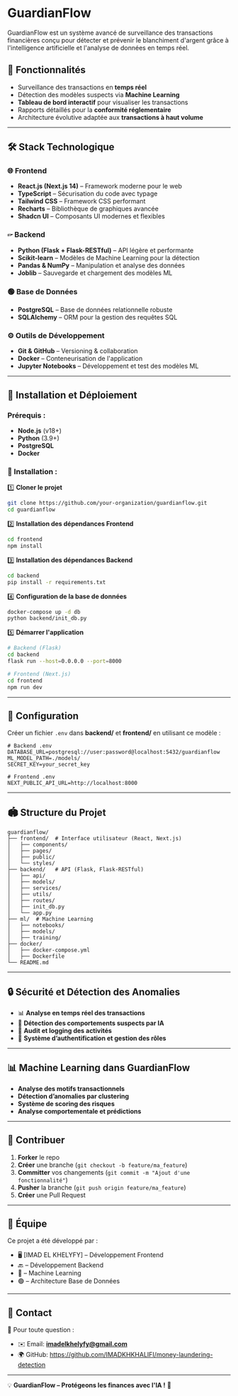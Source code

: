 # GuardianFlow

GuardianFlow est un système avancé de surveillance des transactions financières conçu pour détecter et prévenir le blanchiment d'argent grâce à l'intelligence artificielle et l'analyse de données en temps réel.

## 🌟 Fonctionnalités

- Surveillance des transactions en **temps réel**
- Détection des modèles suspects via **Machine Learning**
- **Tableau de bord interactif** pour visualiser les transactions
- Rapports détaillés pour la **conformité réglementaire**
- Architecture évolutive adaptée aux **transactions à haut volume**

---

## 🛠️ Stack Technologique

### 🌐 Frontend
- **React.js (Next.js 14)** – Framework moderne pour le web
- **TypeScript** – Sécurisation du code avec typage
- **Tailwind CSS** – Framework CSS performant
- **Recharts** – Bibliothèque de graphiques avancée
- **Shadcn UI** – Composants UI modernes et flexibles

### 🖙 Backend
- **Python (Flask + Flask-RESTful)** – API légère et performante
- **Scikit-learn** – Modèles de Machine Learning pour la détection
- **Pandas & NumPy** – Manipulation et analyse des données
- **Joblib** – Sauvegarde et chargement des modèles ML

### 🟢 Base de Données
- **PostgreSQL** – Base de données relationnelle robuste
- **SQLAlchemy** – ORM pour la gestion des requêtes SQL

### ⚙️ Outils de Développement
- **Git & GitHub** – Versioning & collaboration
- **Docker** – Conteneurisation de l'application
- **Jupyter Notebooks** – Développement et test des modèles ML

---

## 🚀 Installation et Déploiement

### Prérequis :
- **Node.js** (v18+)
- **Python** (3.9+)
- **PostgreSQL**
- **Docker**

### 🔧 Installation :

1️⃣ **Cloner le projet**
```bash
git clone https://github.com/your-organization/guardianflow.git
cd guardianflow
```

2️⃣ **Installation des dépendances Frontend**
```bash
cd frontend
npm install
```

3️⃣ **Installation des dépendances Backend**
```bash
cd backend
pip install -r requirements.txt
```

4️⃣ **Configuration de la base de données**
```bash
docker-compose up -d db
python backend/init_db.py
```

5️⃣ **Démarrer l'application**
```bash
# Backend (Flask)
cd backend
flask run --host=0.0.0.0 --port=8000

# Frontend (Next.js)
cd frontend
npm run dev
```

---

## 🔧 Configuration

Créer un fichier `.env` dans **backend/** et **frontend/** en utilisant ce modèle :

```env
# Backend .env
DATABASE_URL=postgresql://user:password@localhost:5432/guardianflow
ML_MODEL_PATH=./models/
SECRET_KEY=your_secret_key

# Frontend .env
NEXT_PUBLIC_API_URL=http://localhost:8000
```

---

## 🏟️ Structure du Projet

```
guardianflow/
├── frontend/  # Interface utilisateur (React, Next.js)
│   ├── components/
│   ├── pages/
│   ├── public/
│   └── styles/
├── backend/   # API (Flask, Flask-RESTful)
│   ├── api/
│   ├── models/
│   ├── services/
│   ├── utils/
│   ├── routes/
│   ├── init_db.py
│   └── app.py
├── ml/  # Machine Learning
│   ├── notebooks/
│   ├── models/
│   ├── training/
├── docker/
│   ├── docker-compose.yml
│   ├── Dockerfile
└── README.md
```

---

## 🔒 Sécurité et Détection des Anomalies

- 📊 **Analyse en temps réel des transactions**
- 🚨 **Détection des comportements suspects par IA**
- 🔎 **Audit et logging des activités**
- 🔐 **Système d’authentification et gestion des rôles**

---

## 📊 Machine Learning dans GuardianFlow

- **Analyse des motifs transactionnels**
- **Détection d’anomalies par clustering**
- **Système de scoring des risques**
- **Analyse comportementale et prédictions**

---

## 🤝 Contribuer

1. **Forker** le repo
2. **Créer** une branche (`git checkout -b feature/ma_feature`)
3. **Committer** vos changements (`git commit -m "Ajout d'une fonctionnalité"`)
4. **Pusher** la branche (`git push origin feature/ma_feature`)
5. **Créer** une Pull Request

---


## 👥 Équipe

Ce projet a été développé par :
- 🖥️ [IMAD EL KHELYFY] – Développement Frontend
- 🔙 – Développement Backend
- 🤖 – Machine Learning
- 🟢 – Architecture Base de Données

---

## 💎 Contact

📩 Pour toute question :
- ✉️ Email: **imadelkhelyfy@gmail.com**
- 🌍 GitHub: https://github.com/IMADKHKHALIFI/money-laundering-detection

---

💡 **GuardianFlow – Protégeons les finances avec l'IA !** 🚀

